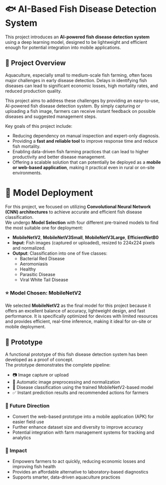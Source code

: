 # 🐟 AI-Based Fish Disease Detection System

This project introduces an **AI-powered fish disease detection system** using a deep learning model, designed to be lightweight and efficient enough for potential integration into mobile applications.

## 🎯 Project Overview
Aquaculture, especially small to medium-scale fish farming, often faces major challenges in early disease detection. Delays in identifying fish diseases can lead to significant economic losses, high mortality rates, and reduced production quality.

This project aims to address these challenges by providing an easy-to-use, AI-powered fish disease detection system. By simply capturing or uploading a fish image, farmers can receive instant feedback on possible diseases and suggested management steps.

Key goals of this project include:
* Reducing dependency on manual inspection and expert-only diagnosis.
* Providing a **fast and reliable tool** to improve response time and reduce fish mortality.
* Enabling data-driven fish farming practices that can lead to higher productivity and better disease management.
* Offering a scalable solution that can potentially be deployed as a **mobile or web-based application**, making it practical even in rural or on-site environments.


# 🚀 Model Deployment

For this project, we focused on utilizing **Convolutional Neural Network (CNN) architectures** to achieve accurate and efficient fish disease classification.  
We undergo **Model Selection** with four different pre-trained models to find the most suitable one for deployment:
- **MobileNetV2**, **MobileNetV3Small**, **MobileNetV3Large**, **EfficientNetB0**
- **Input**: Fish images (captured or uploaded), resized to 224x224 pixels and normalized.
- **Output**: Classification into one of five classes:
  - Bacterial Red Disease
  - Aeromoniasis
  - Healthy
  - Parasitic Disease
  - Viral White Tail Disease
    
### ⭐ Model Chosen: MobileNetV2
We selected **MobileNetV2** as the final model for this project because it offers an excellent balance of accuracy, lightweight design, and fast performance. It is specifically optimized for devices with limited resources and provides efficient, real-time inference, making it ideal for on-site or mobile deployment.


## 🧪 Prototype
A functional prototype of this fish disease detection system has been developed as a proof of concept.  
The prototype demonstrates the complete pipeline:  
- 📷 Image capture or upload  
- 🔎 Automatic image preprocessing and normalization  
- 🤖 Disease classification using the trained MobileNetV2-based model  
- ✅ Instant prediction results and recommended actions for farmers


### 📱 Future Direction
- Convert the web-based prototype into a mobile application (APK) for easier field use
- Further enhance dataset size and diversity to improve accuracy
- Potential integration with farm management systems for tracking and analytics

### 💬 Impact

- Empowers farmers to act quickly, reducing economic losses and improving fish health
- Provides an affordable alternative to laboratory-based diagnostics
- Supports smarter, data-driven aquaculture practices



